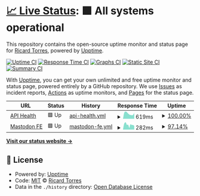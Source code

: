 # [📈 Live Status](https://quicoto.github.io/mastodon-uptime): <!--live status--> **🟩 All systems operational**

This repository contains the open-source uptime monitor and status page for [Ricard Torres](https://ricard.dev), powered by [Upptime](https://github.com/upptime/upptime).

[![Uptime CI](https://github.com/quicoto/mastodon-uptime/workflows/Uptime%20CI/badge.svg)](https://github.com/quicoto/mastodon-uptime/actions?query=workflow%3A%22Uptime+CI%22)
[![Response Time CI](https://github.com/quicoto/mastodon-uptime/workflows/Response%20Time%20CI/badge.svg)](https://github.com/quicoto/mastodon-uptime/actions?query=workflow%3A%22Response+Time+CI%22)
[![Graphs CI](https://github.com/quicoto/mastodon-uptime/workflows/Graphs%20CI/badge.svg)](https://github.com/quicoto/mastodon-uptime/actions?query=workflow%3A%22Graphs+CI%22)
[![Static Site CI](https://github.com/quicoto/mastodon-uptime/workflows/Static%20Site%20CI/badge.svg)](https://github.com/quicoto/mastodon-uptime/actions?query=workflow%3A%22Static+Site+CI%22)
[![Summary CI](https://github.com/quicoto/mastodon-uptime/workflows/Summary%20CI/badge.svg)](https://github.com/quicoto/mastodon-uptime/actions?query=workflow%3A%22Summary+CI%22)

With [Upptime](https://upptime.js.org), you can get your own unlimited and free uptime monitor and status page, powered entirely by a GitHub repository. We use [Issues](https://github.com/quicoto/mastodon-uptime/issues) as incident reports, [Actions](https://github.com/quicoto/mastodon-uptime/actions) as uptime monitors, and [Pages](https://quicoto.github.io/mastodon-uptime) for the status page.

<!--start: status pages-->
<!-- This summary is generated by Upptime (https://github.com/upptime/upptime) -->
<!-- Do not edit this manually, your changes will be overwritten -->
<!-- prettier-ignore -->
| URL | Status | History | Response Time | Uptime |
| --- | ------ | ------- | ------------- | ------ |
| <img alt="" src="https://icons.duckduckgo.com/ip3/ricard.social.ico" height="13"> [API Health](https://ricard.social/api/v1/streaming/health) | 🟩 Up | [api-health.yml](https://github.com/quicoto/mastodon-uptime/commits/HEAD/history/api-health.yml) | <details><summary><img alt="Response time graph" src="./graphs/api-health/response-time-week.png" height="20"> 619ms</summary><br><a href="https://quicoto.github.io/mastodon-uptime/history/api-health"><img alt="Response time 1079" src="https://img.shields.io/endpoint?url=https%3A%2F%2Fraw.githubusercontent.com%2Fquicoto%2Fmastodon-uptime%2FHEAD%2Fapi%2Fapi-health%2Fresponse-time.json"></a><br><a href="https://quicoto.github.io/mastodon-uptime/history/api-health"><img alt="24-hour response time 675" src="https://img.shields.io/endpoint?url=https%3A%2F%2Fraw.githubusercontent.com%2Fquicoto%2Fmastodon-uptime%2FHEAD%2Fapi%2Fapi-health%2Fresponse-time-day.json"></a><br><a href="https://quicoto.github.io/mastodon-uptime/history/api-health"><img alt="7-day response time 619" src="https://img.shields.io/endpoint?url=https%3A%2F%2Fraw.githubusercontent.com%2Fquicoto%2Fmastodon-uptime%2FHEAD%2Fapi%2Fapi-health%2Fresponse-time-week.json"></a><br><a href="https://quicoto.github.io/mastodon-uptime/history/api-health"><img alt="30-day response time 1079" src="https://img.shields.io/endpoint?url=https%3A%2F%2Fraw.githubusercontent.com%2Fquicoto%2Fmastodon-uptime%2FHEAD%2Fapi%2Fapi-health%2Fresponse-time-month.json"></a><br><a href="https://quicoto.github.io/mastodon-uptime/history/api-health"><img alt="1-year response time 1079" src="https://img.shields.io/endpoint?url=https%3A%2F%2Fraw.githubusercontent.com%2Fquicoto%2Fmastodon-uptime%2FHEAD%2Fapi%2Fapi-health%2Fresponse-time-year.json"></a></details> | <details><summary><a href="https://quicoto.github.io/mastodon-uptime/history/api-health">100.00%</a></summary><a href="https://quicoto.github.io/mastodon-uptime/history/api-health"><img alt="All-time uptime 100.00%" src="https://img.shields.io/endpoint?url=https%3A%2F%2Fraw.githubusercontent.com%2Fquicoto%2Fmastodon-uptime%2FHEAD%2Fapi%2Fapi-health%2Fuptime.json"></a><br><a href="https://quicoto.github.io/mastodon-uptime/history/api-health"><img alt="24-hour uptime 100.00%" src="https://img.shields.io/endpoint?url=https%3A%2F%2Fraw.githubusercontent.com%2Fquicoto%2Fmastodon-uptime%2FHEAD%2Fapi%2Fapi-health%2Fuptime-day.json"></a><br><a href="https://quicoto.github.io/mastodon-uptime/history/api-health"><img alt="7-day uptime 100.00%" src="https://img.shields.io/endpoint?url=https%3A%2F%2Fraw.githubusercontent.com%2Fquicoto%2Fmastodon-uptime%2FHEAD%2Fapi%2Fapi-health%2Fuptime-week.json"></a><br><a href="https://quicoto.github.io/mastodon-uptime/history/api-health"><img alt="30-day uptime 100.00%" src="https://img.shields.io/endpoint?url=https%3A%2F%2Fraw.githubusercontent.com%2Fquicoto%2Fmastodon-uptime%2FHEAD%2Fapi%2Fapi-health%2Fuptime-month.json"></a><br><a href="https://quicoto.github.io/mastodon-uptime/history/api-health"><img alt="1-year uptime 100.00%" src="https://img.shields.io/endpoint?url=https%3A%2F%2Fraw.githubusercontent.com%2Fquicoto%2Fmastodon-uptime%2FHEAD%2Fapi%2Fapi-health%2Fuptime-year.json"></a></details>
| <img alt="" src="https://icons.duckduckgo.com/ip3/ricard.social.ico" height="13"> [Mastodon FE](https://ricard.social/) | 🟩 Up | [mastodon-fe.yml](https://github.com/quicoto/mastodon-uptime/commits/HEAD/history/mastodon-fe.yml) | <details><summary><img alt="Response time graph" src="./graphs/mastodon-fe/response-time-week.png" height="20"> 282ms</summary><br><a href="https://quicoto.github.io/mastodon-uptime/history/mastodon-fe"><img alt="Response time 274" src="https://img.shields.io/endpoint?url=https%3A%2F%2Fraw.githubusercontent.com%2Fquicoto%2Fmastodon-uptime%2FHEAD%2Fapi%2Fmastodon-fe%2Fresponse-time.json"></a><br><a href="https://quicoto.github.io/mastodon-uptime/history/mastodon-fe"><img alt="24-hour response time 218" src="https://img.shields.io/endpoint?url=https%3A%2F%2Fraw.githubusercontent.com%2Fquicoto%2Fmastodon-uptime%2FHEAD%2Fapi%2Fmastodon-fe%2Fresponse-time-day.json"></a><br><a href="https://quicoto.github.io/mastodon-uptime/history/mastodon-fe"><img alt="7-day response time 282" src="https://img.shields.io/endpoint?url=https%3A%2F%2Fraw.githubusercontent.com%2Fquicoto%2Fmastodon-uptime%2FHEAD%2Fapi%2Fmastodon-fe%2Fresponse-time-week.json"></a><br><a href="https://quicoto.github.io/mastodon-uptime/history/mastodon-fe"><img alt="30-day response time 274" src="https://img.shields.io/endpoint?url=https%3A%2F%2Fraw.githubusercontent.com%2Fquicoto%2Fmastodon-uptime%2FHEAD%2Fapi%2Fmastodon-fe%2Fresponse-time-month.json"></a><br><a href="https://quicoto.github.io/mastodon-uptime/history/mastodon-fe"><img alt="1-year response time 274" src="https://img.shields.io/endpoint?url=https%3A%2F%2Fraw.githubusercontent.com%2Fquicoto%2Fmastodon-uptime%2FHEAD%2Fapi%2Fmastodon-fe%2Fresponse-time-year.json"></a></details> | <details><summary><a href="https://quicoto.github.io/mastodon-uptime/history/mastodon-fe">97.14%</a></summary><a href="https://quicoto.github.io/mastodon-uptime/history/mastodon-fe"><img alt="All-time uptime 96.91%" src="https://img.shields.io/endpoint?url=https%3A%2F%2Fraw.githubusercontent.com%2Fquicoto%2Fmastodon-uptime%2FHEAD%2Fapi%2Fmastodon-fe%2Fuptime.json"></a><br><a href="https://quicoto.github.io/mastodon-uptime/history/mastodon-fe"><img alt="24-hour uptime 100.00%" src="https://img.shields.io/endpoint?url=https%3A%2F%2Fraw.githubusercontent.com%2Fquicoto%2Fmastodon-uptime%2FHEAD%2Fapi%2Fmastodon-fe%2Fuptime-day.json"></a><br><a href="https://quicoto.github.io/mastodon-uptime/history/mastodon-fe"><img alt="7-day uptime 97.14%" src="https://img.shields.io/endpoint?url=https%3A%2F%2Fraw.githubusercontent.com%2Fquicoto%2Fmastodon-uptime%2FHEAD%2Fapi%2Fmastodon-fe%2Fuptime-week.json"></a><br><a href="https://quicoto.github.io/mastodon-uptime/history/mastodon-fe"><img alt="30-day uptime 96.91%" src="https://img.shields.io/endpoint?url=https%3A%2F%2Fraw.githubusercontent.com%2Fquicoto%2Fmastodon-uptime%2FHEAD%2Fapi%2Fmastodon-fe%2Fuptime-month.json"></a><br><a href="https://quicoto.github.io/mastodon-uptime/history/mastodon-fe"><img alt="1-year uptime 96.91%" src="https://img.shields.io/endpoint?url=https%3A%2F%2Fraw.githubusercontent.com%2Fquicoto%2Fmastodon-uptime%2FHEAD%2Fapi%2Fmastodon-fe%2Fuptime-year.json"></a></details>

<!--end: status pages-->

[**Visit our status website →**](https://quicoto.github.io/mastodon-uptime)

## 📄 License

- Powered by: [Upptime](https://github.com/upptime/upptime)
- Code: [MIT](./LICENSE) © [Ricard Torres](https://ricard.dev)
- Data in the `./history` directory: [Open Database License](https://opendatacommons.org/licenses/odbl/1-0/)
